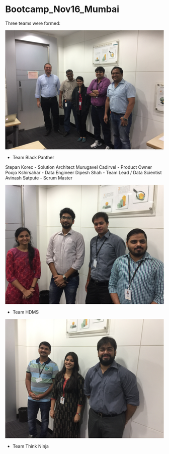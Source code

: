 # Bootcamp_Nov16_Mumbai

Three teams were formed:


![](img/TeamBlackPanther.JPG)

* Team Black Panther

Stepan Korec - Solution Architect
Murugavel Cadirvel - Product Owner 
Poojo Kshirsahar - Data Engineer
Dipesh Shah - Team Lead / Data Scientist
Avinash Satpute - Scrum Master

![](img/TeamHDMS.JPG)

* Team HDMS

![](img/TeamThinkNinja.JPG)

* Team Think Ninja
